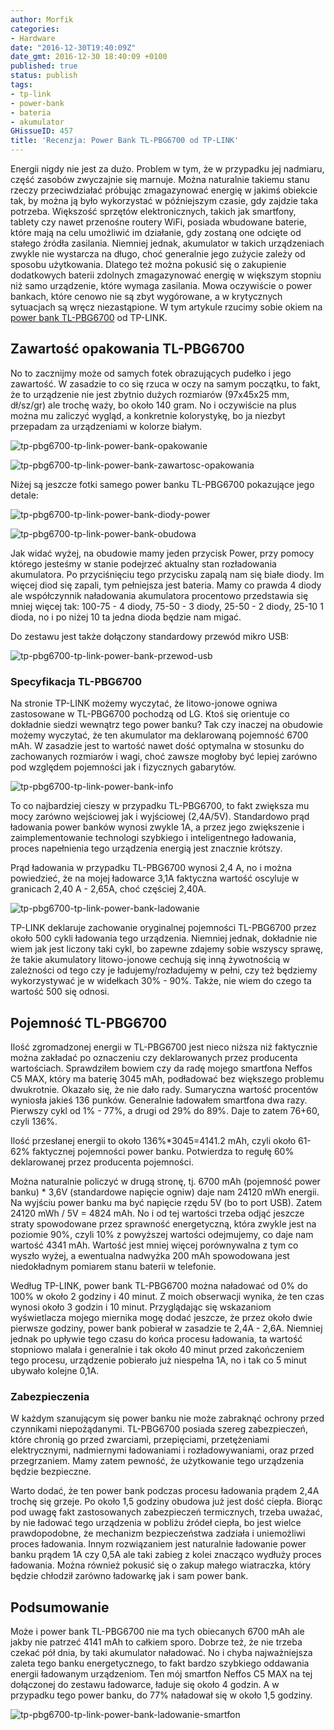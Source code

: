 ```yaml
---
author: Morfik
categories:
- Hardware
date: "2016-12-30T19:40:09Z"
date_gmt: 2016-12-30 18:40:09 +0100
published: true
status: publish
tags:
- tp-link
- power-bank
- bateria
- akumulator
GHissueID: 457
title: 'Recenzja: Power Bank TL-PBG6700 od TP-LINK'
---
```


Energii nigdy nie jest za dużo. Problem w tym, że w przypadku jej nadmiaru, część zasobów zwyczajnie
się marnuje. Można naturalnie takiemu stanu rzeczy przeciwdziałać próbując zmagazynować energię w
jakimś obiekcie tak, by można ją było wykorzystać w późniejszym czasie, gdy zajdzie taka potrzeba.
Większość sprzętów elektronicznych, takich jak smartfony, tablety czy nawet przenośne routery WiFi,
posiada wbudowane baterie, które mają na celu umożliwić im działanie, gdy zostaną one odcięte od
stałego źródła zasilania. Niemniej jednak, akumulator w takich urządzeniach zwykle nie wystarcza na
długo, choć generalnie jego zużycie zależy od sposobu użytkowania. Dlatego też można pokusić się o
zakupienie dodatkowych baterii zdolnych zmagazynować energię w większym stopniu niż samo urządzenie,
które wymaga zasilania. Mowa oczywiście o power bankach, które cenowo nie są zbyt wygórowane, a w
krytycznych sytuacjach są wręcz niezastąpione. W tym artykule rzucimy sobie okiem na [power bank
TL-PBG6700](http://www.tp-link.com.pl/products/details/cat-5689_TL-PBG6700.html) od TP-LINK.

<!--more-->
## Zawartość opakowania TL-PBG6700

No to zacznijmy może od samych fotek obrazujących pudełko i jego zawartość. W zasadzie to co się
rzuca w oczy na samym początku, to fakt, że to urządzenie nie jest zbytnio dużych rozmiarów
(97x45x25 mm, dł/sz/gr) ale trochę waży, bo około 140 gram. No i oczywiście na plus można mu
zaliczyć wygląd, a konkretnie kolorystykę, bo ja niezbyt przepadam za urządzeniami w kolorze
białym.

![tp-pbg6700-tp-link-power-bank-opakowanie](/img/2016/12/001.tp-pbg6700-tp-link-power-bank-opakowanie.jpg#big)

![tp-pbg6700-tp-link-power-bank-zawartosc-opakowania](/img/2016/12/002.tp-pbg6700-tp-link-power-bank-zawartosc-opakowania.jpg#big)

Niżej są jeszcze fotki samego power banku TL-PBG6700 pokazujące jego detale:

![tp-pbg6700-tp-link-power-bank-diody-power](/img/2016/12/003.tp-pbg6700-tp-link-power-bank-diody-power.jpg#big)

![tp-pbg6700-tp-link-power-bank-obudowa](/img/2016/12/004.tp-pbg6700-tp-link-power-bank-obudowa.jpg#big)

Jak widać wyżej, na obudowie mamy jeden przycisk Power, przy pomocy którego jesteśmy w stanie
podejrzeć aktualny stan rozładowania akumulatora. Po przyciśnięciu tego przycisku zapalą nam się
białe diody. Im więcej diod się zapali, tym pełniejsza jest bateria. Mamy co prawda 4 diody ale
współczynnik naładowania akumulatora procentowo przedstawia się mniej więcej tak: 100-75 - 4 diody,
75-50 - 3 diody, 25-50 - 2 diody, 25-10 1 dioda, no i po niżej 10 ta jedna dioda będzie nam migać.

Do zestawu jest także dołączony standardowy przewód mikro USB:

![tp-pbg6700-tp-link-power-bank-przewod-usb](/img/2016/12/005.tp-pbg6700-tp-link-power-bank-przewod-usb.jpg#medium)

### Specyfikacja TL-PBG6700

Na stronie TP-LINK możemy wyczytać, że litowo-jonowe ogniwa zastosowane w TL-PBG6700 pochodzą od LG.
Ktoś się orientuje co dokładnie siedzi wewnątrz tego power banku? Tak czy inaczej na obudowie możemy
wyczytać, że ten akumulator ma deklarowaną pojemność 6700 mAh. W zasadzie jest to wartość nawet dość
optymalna w stosunku do zachowanych rozmiarów i wagi, choć zawsze mogłoby być lepiej zarówno pod
względem pojemności jak i fizycznych gabarytów.

![tp-pbg6700-tp-link-power-bank-info](/img/2016/12/006.tp-pbg6700-tp-link-power-bank-info.jpg#medium)

To co najbardziej cieszy w przypadku TL-PBG6700, to fakt zwiększa mu mocy zarówno wejściowej jak i
wyjściowej (2,4A/5V). Standardowo prąd ładowania power banków wynosi zwykle 1A, a przez jego
zwiększenie i zaimplementowanie technologi szybkiego i inteligentnego ładowania, proces napełnienia
tego urządzenia energią jest znacznie krótszy.

Prąd ładowania w przypadku TL-PBG6700 wynosi 2,4 A, no i można powiedzieć, że na mojej ładowarce
3,1A faktyczna wartość oscyluje w granicach 2,40 A - 2,65A, choć częściej 2,40A.

![tp-pbg6700-tp-link-power-bank-ladowanie](/img/2016/12/007.tp-pbg6700-tp-link-power-bank-ladowanie.jpg#big)

TP-LINK deklaruje zachowanie oryginalnej pojemności TL-PBG6700 przez około 500 cykli ładowania tego
urządzenia. Niemniej jednak, dokładnie nie wiem jak jest liczony taki cykl, bo zapewne zdajemy sobie
wszyscy sprawę, że takie akumulatory litowo-jonowe cechują się inną żywotnością w zależności od tego
czy je ładujemy/rozładujemy w pełni, czy też będziemy wykorzystywać je w widełkach 30% - 90%. Także,
nie wiem do czego ta wartość 500 się odnosi.

## Pojemność TL-PBG6700

Ilość zgromadzonej energii w TL-PBG6700 jest nieco niższa niż faktycznie można zakładać po
oznaczeniu czy deklarowanych przez producenta wartościach. Sprawdziłem bowiem czy da radę mojego
smartfona Neffos C5 MAX, który ma baterię 3045 mAh, podładować bez większego problemu dwukrotnie.
Okazało się, że nie dało rady. Sumaryczna wartość procentów wyniosła jakieś 136 punków. Generalnie
ładowałem smartfona dwa razy. Pierwszy cykl od 1% - 77%, a drugi od 29% do 89%. Daje to zatem
76+60, czyli 136%.

Ilość przesłanej energii to około 136%\*3045=4141.2 mAh, czyli około 61-62% faktycznej pojemności
power banku. Potwierdza to regułę 60% deklarowanej przez producenta pojemności.

Można naturalnie policzyć w drugą stronę, tj. 6700 mAh (pojemność power banku) \* 3,6V (standardowe
napięcie ogniw) daje nam 24120 mWh energii. Na wyjściu power banku ma być napięcie rzędu 5V (bo to
port USB). Zatem 24120 mWh / 5V = 4824 mAh. No i od tej wartości trzeba odjąć jeszcze straty
spowodowane przez sprawność energetyczną, która zwykle jest na poziomie 90%, czyli 10% z powyższej
wartości odejmujemy, co daje nam wartość 4341 mAh. Wartość jest mniej więcej porównywalna z tym co
wyszło wyżej, a ewentualna nadwyżka 200 mAh spowodowana jest niedokładnym pomiarem stanu baterii w
telefonie.

Według TP-LINK, power bank TL-PBG6700 można naładować od 0% do 100% w około 2 godziny i 40 minut. Z
moich obserwacji wynika, że ten czas wynosi około 3 godzin i 10 minut. Przyglądając się wskazaniom
wyświetlacza mojego miernika mogę dodać jeszcze, że przez około dwie pierwsze godziny, power bank
pobierał w zasadzie te 2,4A - 2,6A. Niemniej jednak po upływie tego czasu do końca procesu
ładowania, ta wartość stopniowo malała i generalnie i tak około 40 minut przed zakończeniem tego
procesu, urządzenie pobierało już niespełna 1A, no i tak co 5 minut ubywało kolejne 0,1A.

### Zabezpieczenia

W każdym szanującym się power banku nie może zabraknąć ochrony przed czynnikami niepożądanymi.
TL-PBG6700 posiada szereg zabezpieczeń, które chronią go przed zwarciami, przepięciami,
przetężeniami elektrycznymi, nadmiernymi ładowaniami i rozładowywaniami, oraz przed przegrzaniem.
Mamy zatem pewność, że użytkowanie tego urządzenia będzie bezpieczne.

Warto dodać, że ten power bank podczas procesu ładowania prądem 2,4A trochę się grzeje. Po około 1,5
godziny obudowa już jest dość ciepła. Biorąc pod uwagę fakt zastosowanych zabezpieczeń termicznych,
trzeba uważać, by nie ładować tego urządzenia w pobliżu źródeł ciepła, bo jest wielce prawdopodobne,
że mechanizm bezpieczeństwa zadziała i uniemożliwi proces ładowania. Innym rozwiązaniem jest
naturalnie ładowanie power banku prądem 1A czy 0,5A ale taki zabieg z kolei znacząco wydłuży proces
ładowania. Można również pokusić się o zakup małego wiatraczka, który będzie chłodził zarówno
ładowarkę jak i sam power bank.

## Podsumowanie

Może i power bank TL-PBG6700 nie ma tych obiecanych 6700 mAh ale jakby nie patrzeć 4141 mAh to
całkiem sporo. Dobrze też, że nie trzeba czekać pół dnia, by taki akumulator naładować. No i chyba
najważniejsza zaleta tego banku energetycznego, to fakt bardzo szybkiego oddawania energii ładowanym
urządzeniom. Ten mój smartfon Neffos C5 MAX na tej dołączonej do zestawu ładowarce, ładuje się około
4 godzin. A w przypadku tego power banku, do 77% naładował się w około 1,5
godziny.

![tp-pbg6700-tp-link-power-bank-ladowanie-smartfon](/img/2016/12/008.tp-pbg6700-tp-link-power-bank-ladowanie-smartfon.png#big)
